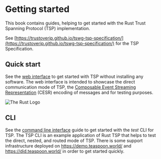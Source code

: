 # Getting started

This book contains guides, helping to get started with the
Rust Trust Spanning Protocol (TSP) implementation.

See [https://trustoverip.github.io/tswg-tsp-specification/](https://trustoverip.github.io/tswg-tsp-specification/) for the TSP Specification.

## Quick start

See the [web interface](./web-interface.md) to get started with TSP without installing
any software. The web interface is intended to showcase the direct communication mode of TSP,
the [Composable Event Streaming Representation]() (CESR) encoding of messages and for testing purposes.

![The Rust Logo](./images/demo.teaspoon.world.png)

## CLI

See the [command line interface](./cli/index.md) guide to get started
with the _test_ CLI for TSP.
The TSP CLI is an example application of Rust TSP that helps to test
the direct, nested, and routed mode of TSP.
There is some support infrastructure deployed on <https://demo.teaspoon.world/> and <https://did.teaspoon.world/> in order
to get started quickly.
